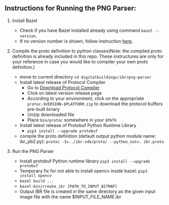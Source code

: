 ## Instructions for Running the PNG Parser:

1. Install Bazel
    - Check if you have Bazel installed already using command `bazel --version`.
    - If no version number is shown, follow instruction [here](https://docs.bazel.build/versions/master/install.html).

2. Compile the proto definition to python classes(Note: the compiled proto definition is already included in this repo. These instructures are only for your reference in case you would like to compiler your own proto definition.)
	- move to current directory `cd digitalbuildings/ibr/png-parser`
	- Install latest release of Protocol Compiler
	    - Go to [Download Protocol Compiler](https://developers.google.com/protocol-buffers/docs/downloads)
	    - Click on latest version release page
	    - According to your environment, click on the appropriate `protoc-$VERSION-$PLATFORM.zip` to download the protocol buffers pre-built binary
	    - Unzip downloaded file
	    - Place `bin/protoc` somewhere in your `$PATH`
	- Install latest release of Protobuf Python Runtime Library
	    - `pip3 install --upgrade protobuf`
	- compile the proto definition (default output python module name: ibr_pb2.py): `protoc -I=../ibr-sdk/proto/ --python_out=. ibr.proto`

3. Run the PNG Parser
    - Install protobuf Python runtime library `pip3 install --upgrade protobuf`
    - Temporary fix for not able to install opencv inside bazel: `pip3 install opencv`
    - `bazel build ...`
    - `bazel-bin/create_ibr [PATH_TO_INPUT_BITMAP]`
    - Output IBR file is created in the same directory as the given input image file with the name $INPUT_FILE_NAME.ibr
